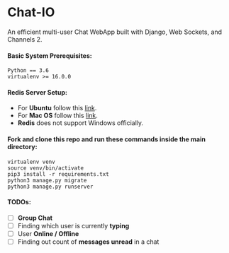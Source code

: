 # Chat-IO
An efficient multi-user Chat WebApp built with Django, Web Sockets, and Channels 2.

#### Basic System Prerequisites:
```
Python == 3.6
virtualenv >= 16.0.0
```
#### Redis Server Setup:
* For **Ubuntu** follow this [link](https://www.digitalocean.com/community/tutorials/how-to-install-and-secure-redis-on-ubuntu-18-04).
* For **Mac OS** follow this [link](https://medium.com/@petehouston/install-and-config-redis-on-mac-os-x-via-homebrew-eb8df9a4f298).
* **Redis** does not support Windows officially.

#### Fork and clone this repo and run these commands inside the main directory:
```
virtualenv venv
source venv/bin/activate
pip3 install -r requirements.txt
python3 manage.py migrate
python3 manage.py runserver
```
#### TODOs:
- [ ] **Group Chat**
- [ ] Finding which user is currently **typing**
- [ ] User **Online / Offline**
- [ ] Finding out count of **messages unread** in a chat
